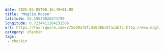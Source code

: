 ```yaml
---
date: 2025-05-05T06:16:49+01:00
title: "Maglia Rosso"
latitude: 52.19020828674799
longitude: 0.7234411384232506
url: https://foursquare.com/v/56d0af0fcd10d8bc9facabfc,http://www.magliarosso.co.uk
category: checkin
tags:
 - checkin
---
```

